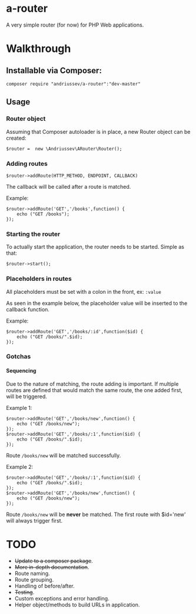 # a-router

A very simple router (for now) for PHP Web applications.



# Walkthrough

## Installable via Composer:

````composer require "andriussev/a-router":"dev-master" ````

## Usage

### Router object
Assuming that Composer autoloader is in place, a new Router object can be created:

```` $router =  new \Andriussev\ARouter\Router(); ````


### Adding routes

```` $router->addRoute(HTTP_METHOD, ENDPOINT, CALLBACK) ````

The callback will be called after a route is matched.

Example:
```` 
$router->addRoute('GET','/books',function() {
    echo ("GET /books");
}); 
````

### Starting the router

To actually start the application, the router needs to be started.
Simple as that:

```` $router->start(); ````

### Placeholders in routes

All placeholders must be set with a colon in the front, ex: ````:value````

As seen in the example below, the placeholder value will be inserted to the callback function.

Example:
```` 
$router->addRoute('GET','/books/:id',function($id) {
    echo ("GET /books/".$id);
}); 
````

### Gotchas

#### Sequencing
Due to the nature of matching, the route adding is important.
If multiple routes are defined that would match the same route, the one added first, will be triggered.

Example 1:
```` 
$router->addRoute('GET','/books/new',function() {
    echo ("GET /books/new");
}); 
$router->addRoute('GET','/books/:1',function($id) {
    echo ("GET /books/".$id);
}); 
````

Route ````/books/new```` will be matched successfully.

Example 2:
```` 
$router->addRoute('GET','/books/:1',function($id) {
    echo ("GET /books/".$id);
}); 
$router->addRoute('GET','/books/new',function() {
    echo ("GET /books/new");
}); 
````

Route ````/books/new```` will be **never** be matched.
The first route with $id='new' will always trigger first.




# TODO  

* ~~Update to a composer package~~.
* ~~More in-depth documentation~~.
* Route naming.
* Route grouping.
* Handling of before/after.
* ~~Testing~~.
* Custom exceptions and error handling.
* Helper object/methods to build URLs in application.